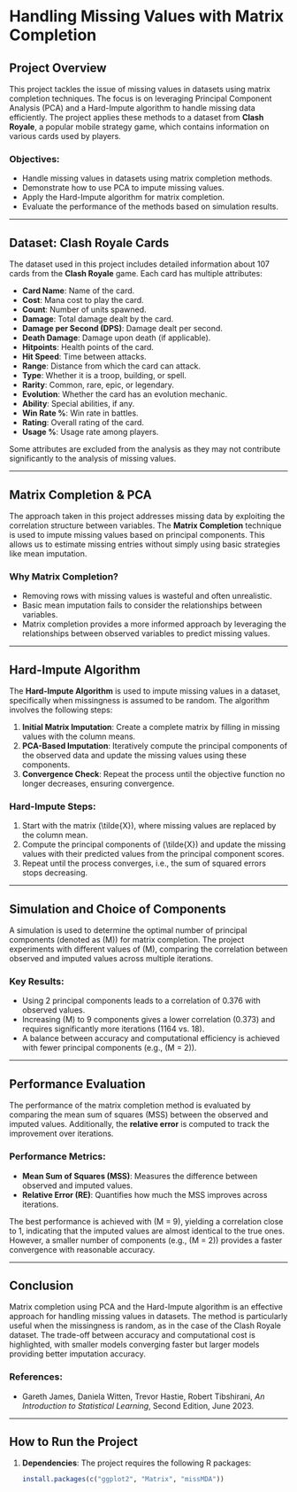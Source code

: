 # Handling Missing Values with Matrix Completion

## Project Overview
This project tackles the issue of missing values in datasets using matrix completion techniques. The focus is on leveraging Principal Component Analysis (PCA) and a Hard-Impute algorithm to handle missing data efficiently. The project applies these methods to a dataset from **Clash Royale**, a popular mobile strategy game, which contains information on various cards used by players.

### Objectives:
- Handle missing values in datasets using matrix completion methods.
- Demonstrate how to use PCA to impute missing values.
- Apply the Hard-Impute algorithm for matrix completion.
- Evaluate the performance of the methods based on simulation results.

---

## Dataset: Clash Royale Cards
The dataset used in this project includes detailed information about 107 cards from the **Clash Royale** game. Each card has multiple attributes:

- **Card Name**: Name of the card.
- **Cost**: Mana cost to play the card.
- **Count**: Number of units spawned.
- **Damage**: Total damage dealt by the card.
- **Damage per Second (DPS)**: Damage dealt per second.
- **Death Damage**: Damage upon death (if applicable).
- **Hitpoints**: Health points of the card.
- **Hit Speed**: Time between attacks.
- **Range**: Distance from which the card can attack.
- **Type**: Whether it is a troop, building, or spell.
- **Rarity**: Common, rare, epic, or legendary.
- **Evolution**: Whether the card has an evolution mechanic.
- **Ability**: Special abilities, if any.
- **Win Rate %**: Win rate in battles.
- **Rating**: Overall rating of the card.
- **Usage %**: Usage rate among players.

Some attributes are excluded from the analysis as they may not contribute significantly to the analysis of missing values.

---

## Matrix Completion & PCA
The approach taken in this project addresses missing data by exploiting the correlation structure between variables. The **Matrix Completion** technique is used to impute missing values based on principal components. This allows us to estimate missing entries without simply using basic strategies like mean imputation.

### Why Matrix Completion?
- Removing rows with missing values is wasteful and often unrealistic.
- Basic mean imputation fails to consider the relationships between variables.
- Matrix completion provides a more informed approach by leveraging the relationships between observed variables to predict missing values.

---

## Hard-Impute Algorithm
The **Hard-Impute Algorithm** is used to impute missing values in a dataset, specifically when missingness is assumed to be random. The algorithm involves the following steps:

1. **Initial Matrix Imputation**: Create a complete matrix by filling in missing values with the column means.
2. **PCA-Based Imputation**: Iteratively compute the principal components of the observed data and update the missing values using these components.
3. **Convergence Check**: Repeat the process until the objective function no longer decreases, ensuring convergence.

### Hard-Impute Steps:
1. Start with the matrix \(\tilde{X}\), where missing values are replaced by the column mean.
2. Compute the principal components of \(\tilde{X}\) and update the missing values with their predicted values from the principal component scores.
3. Repeat until the process converges, i.e., the sum of squared errors stops decreasing.

---

## Simulation and Choice of Components
A simulation is used to determine the optimal number of principal components (denoted as \(M\)) for matrix completion. The project experiments with different values of \(M\), comparing the correlation between observed and imputed values across multiple iterations.

### Key Results:
- Using 2 principal components leads to a correlation of 0.376 with observed values.
- Increasing \(M\) to 9 components gives a lower correlation (0.373) and requires significantly more iterations (1164 vs. 18).
- A balance between accuracy and computational efficiency is achieved with fewer principal components (e.g., \(M = 2\)).

---

## Performance Evaluation
The performance of the matrix completion method is evaluated by comparing the mean sum of squares (MSS) between the observed and imputed values. Additionally, the **relative error** is computed to track the improvement over iterations.

### Performance Metrics:
- **Mean Sum of Squares (MSS)**: Measures the difference between observed and imputed values.
- **Relative Error (RE)**: Quantifies how much the MSS improves across iterations.

The best performance is achieved with \(M = 9\), yielding a correlation close to 1, indicating that the imputed values are almost identical to the true ones. However, a smaller number of components (e.g., \(M = 2\)) provides a faster convergence with reasonable accuracy.

---

## Conclusion
Matrix completion using PCA and the Hard-Impute algorithm is an effective approach for handling missing values in datasets. The method is particularly useful when the missingness is random, as in the case of the Clash Royale dataset. The trade-off between accuracy and computational cost is highlighted, with smaller models converging faster but larger models providing better imputation accuracy.

### References:
- Gareth James, Daniela Witten, Trevor Hastie, Robert Tibshirani, *An Introduction to Statistical Learning*, Second Edition, June 2023.

---

## How to Run the Project
1. **Dependencies**: The project requires the following R packages:
   ```r
   install.packages(c("ggplot2", "Matrix", "missMDA"))

